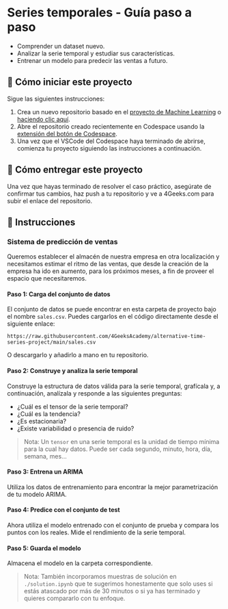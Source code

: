 <!-- hide -->
# Series temporales - Guía paso a paso
<!-- endhide -->

- Comprender un dataset nuevo.
- Analizar la serie temporal y estudiar sus características.
- Entrenar un modelo para predecir las ventas a futuro.

<onlyfor saas="false" withBanner="false">
  
## 🌱 Cómo iniciar este proyecto

Sigue las siguientes instrucciones:

1. Crea un nuevo repositorio basado en el [proyecto de Machine Learning](https://github.com/4GeeksAcademy/machine-learning-python-template) o [haciendo clic aquí](https://github.com/4GeeksAcademy/machine-learning-python-template/generate).
2. Abre el repositorio creado recientemente en Codespace usando la [extensión del botón de Codespace](https://docs.github.com/es/codespaces/developing-in-codespaces/creating-a-codespace-for-a-repository#creating-a-codespace-for-a-repository).
3. Una vez que el VSCode del Codespace haya terminado de abrirse, comienza tu proyecto siguiendo las instrucciones a continuación.

</onlyfor>

## 🚛 Cómo entregar este proyecto

Una vez que hayas terminado de resolver el caso práctico, asegúrate de confirmar tus cambios, haz push a tu repositorio y ve a 4Geeks.com para subir el enlace del repositorio.

## 📝 Instrucciones

### Sistema de predicción de ventas

Queremos establecer el almacén de nuestra empresa en otra localización y necesitamos estimar el ritmo de las ventas, que desde la creación de la empresa ha ido en aumento, para los próximos meses, a fin de proveer el espacio que necesitaremos.

#### Paso 1: Carga del conjunto de datos

El conjunto de datos se puede encontrar en esta carpeta de proyecto bajo el nombre `sales.csv`. Puedes cargarlos en el código directamente desde el siguiente enlace:

```text
https://raw.githubusercontent.com/4GeeksAcademy/alternative-time-series-project/main/sales.csv
```

O descargarlo y añadirlo a mano en tu repositorio.

#### Paso 2: Construye y analiza la serie temporal

Construye la estructura de datos válida para la serie temporal, grafícala y, a continuación, analízala y responde a las siguientes preguntas:

- ¿Cuál es el tensor de la serie temporal?
- ¿Cuál es la tendencia?
- ¿Es estacionaria?
- ¿Existe variabilidad o presencia de ruido?

> Nota: Un `tensor` en una serie temporal es la unidad de tiempo mínima para la cual hay datos. Puede ser cada segundo, minuto, hora, día, semana, mes...

#### Paso 3: Entrena un ARIMA

Utiliza los datos de entrenamiento para encontrar la mejor parametrización de tu modelo ARIMA.

#### Paso 4: Predice con el conjunto de test

Ahora utiliza el modelo entrenado con el conjunto de prueba y compara los puntos con los reales. Mide el rendimiento de la serie temporal.

#### Paso 5: Guarda el modelo

Almacena el modelo en la carpeta correspondiente.

> Nota: También incorporamos muestras de solución en `./solution.ipynb` que te sugerimos honestamente que solo uses si estás atascado por más de 30 minutos o si ya has terminado y quieres compararlo con tu enfoque.
